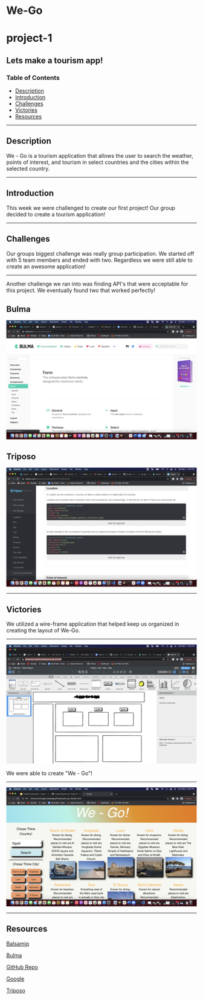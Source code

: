 # We-Go
# project-1
Lets make a tourism app!
---
### Table of Contents
- [Description](#description)
- [Introduction](#introduction)
- [Challenges](#challenges)
- [Victories](#victories)
- [Resources](#resources)

---

## Description
We - Go is a tourism application that allows the user to search the weather, points of interest, and tourism in select countries and the cities within the selected country. 

---


## Introduction 
This week we were challenged to create our first project! Our group decided to create a tourism application! 

---

## Challenges

Our groups biggest challenge was really group participation. We started off with 5 team members and ended with two. Regardless we were still able to create an awesome application!

---

Another challenge we ran into was finding API's that were acceptable for this project. We eventually found two that worked perfectly!

Bulma
---
<img src="./images/bulma.png"/>

Triposo
---
<img src="./images/triposo.png"/>

---




## Victories

We utilized a wire-frame application that helped keep us organized in creating the layout of We-Go.

---

<img src="./images/balsamiq.png"/>


We were able to create "We - Go"! 

---

<img src="./images/we-go.png"/>



---

## Resources 

<a href="https://balsamiq.com/learn/">Balsamiq</a>

<a href="https://bulma.io/"> Bulma</a>


<a href="https://github.com/torigonzales/we-go-2">GitHub Repo</a>

<a href="https://www.google.com/">Google</a>


<a href="https://www.triposo.com/api/documentation/20210317/">Triposo</a>






